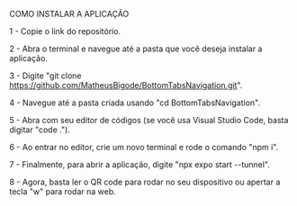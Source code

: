 COMO INSTALAR A APLICAÇÃO

1 - Copie o link do repositório.

2 - Abra o terminal e navegue até a pasta que você deseja instalar a aplicação.

3 - Digite "git clone https://github.com/MatheusBigode/BottomTabsNavigation.git".

4 - Navegue até a pasta criada usando "cd BottomTabsNavigation".

5 - Abra com seu editor de códigos (se você usa Visual Studio Code, basta digitar "code .").

6 - Ao entrar no editor, crie um novo terminal e rode o comando "npm i".

7 - Finalmente, para abrir a aplicação, digite "npx expo start --tunnel".

8 - Agora, basta ler o QR code para rodar no seu dispositivo ou apertar a tecla "w" para rodar na web.
